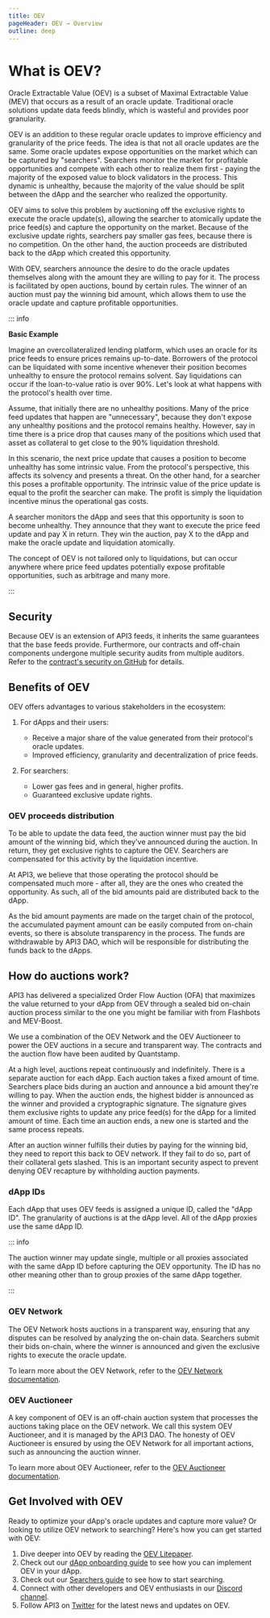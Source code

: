 ```yaml
---
title: OEV
pageHeader: OEV → Overview
outline: deep
---
```


<PageHeader/>

# What is OEV?

Oracle Extractable Value (OEV) is a subset of Maximal Extractable Value (MEV)
that occurs as a result of an oracle update. Traditional oracle solutions update
data feeds blindly, which is wasteful and provides poor granularity.

OEV is an addition to these regular oracle updates to improve efficiency and
granularity of the price feeds. The idea is that not all oracle updates are the
same. Some oracle updates expose opportunities on the market which can be
captured by "searchers". Searchers monitor the market for profitable
opportunities and compete with each other to realize them first - paying the
majority of the exposed value to block validators in the process. This dynamic
is unhealthy, because the majority of the value should be split between the dApp
and the searcher who realized the opportunity.

OEV aims to solve this problem by auctioning off the exclusive rights to execute
the oracle update(s), allowing the searcher to atomically update the price
feed(s) and capture the opportunity on the market. Because of the exclusive
update rights, searchers pay smaller gas fees, because there is no competition.
On the other hand, the auction proceeds are distributed back to the dApp which
created this opportunity.

With OEV, searchers announce the desire to do the oracle updates themselves
along with the amount they are willing to pay for it. The process is facilitated
by open auctions, bound by certain rules. The winner of an auction must pay the
winning bid amount, which allows them to use the oracle update and capture
profitable opportunities.

::: info

**Basic Example**

Imagine an overcollateralized lending platform, which uses an oracle for its
price feeds to ensure prices remains up-to-date. Borrowers of the protocol can
be liquidated with some incentive whenever their position becomes unhealthy to
ensure the protocol remains solvent. Say liquidations can occur if the
loan-to-value ratio is over 90%. Let's look at what happens with the protocol's
health over time.

Assume, that initially there are no unhealthy positions. Many of the price feed
updates that happen are "unnecessary", because they don't expose any unhealthy
positions and the protocol remains healthy. However, say in time there is a
price drop that causes many of the positions which used that asset as collateral
to get close to the 90% liquidation threshold.

In this scenario, the next price update that causes a position to become
unhealthy has some intrinsic value. From the protocol's perspective, this
affects its solvency and presents a threat. On the other hand, for a searcher
this poses a profitable opportunity. The intrinsic value of the price update is
equal to the profit the searcher can make. The profit is simply the liquidation
incentive minus the operational gas costs.

A searcher monitors the dApp and sees that this opportunity is soon to become
unhealthy. They announce that they want to execute the price feed update and pay
X in return. They win the auction, pay X to the dApp and make the oracle update
and liquidation atomically.

The concept of OEV is not tailored only to liquidations, but can occur anywhere
where price feed updates potentially expose profitable opportunities, such as
arbitrage and many more.

:::

## Security

Because OEV is an extension of API3 feeds, it inherits the same guarantees that
the base feeds provide. Furthermore, our contracts and off-chain components
undergone multiple security audits from multiple auditors. Refer to the
[contract's security on GitHub](https://github.com/api3dao/contracts/blob/main/README.md#security)
for details.

## Benefits of OEV

OEV offers advantages to various stakeholders in the ecosystem:

1. For dApps and their users:

   - Receive a major share of the value generated from their protocol's oracle
     updates.
   - Improved efficiency, granularity and decentralization of price feeds.

2. For searchers:

   - Lower gas fees and in general, higher profits.
   - Guaranteed exclusive update rights.

### OEV proceeds distribution

To be able to update the data feed, the auction winner must pay the bid amount
of the winning bid, which they've announced during the auction. In return, they
get exclusive rights to capture the OEV. Searchers are compensated for this
activity by the liquidation incentive.

At API3, we believe that those operating the protocol should be compensated much
more - after all, they are the ones who created the opportunity. As such, all of
the bid amounts paid are distributed back to the dApp.

As the bid amount payments are made on the target chain of the protocol, the
accumulated payment amount can be easily computed from on-chain events, so there
is absolute transparency in the process. The funds are withdrawable by API3 DAO,
which will be responsible for distributing the funds back to the dApps.

## How do auctions work?

API3 has delivered a specialized Order Flow Auction (OFA) that maximizes the
value returned to your dApp from OEV through a sealed bid on-chain auction
process similar to the one you might be familiar with from Flashbots and
MEV-Boost.

We use a combination of the OEV Network and the OEV Auctioneer to power the OEV
auctions in a secure and transparent way. The contracts and the auction flow
have been audited by Quantstamp.

At a high level, auctions repeat continuously and indefinitely. There is a
separate auction for each dApp. Each auction takes a fixed amount of time.
Searchers place bids during an auction and announce a bid amount they're willing
to pay. When the auction ends, the highest bidder is announced as the winner and
provided a cryptographic signature. The signature gives them exclusive rights to
update any price feed(s) for the dApp for a limited amount of time. Each time an
auction ends, a new one is started and the same process repeats.

After an auction winner fulfills their duties by paying for the winning bid,
they need to report this back to OEV network. If they fail to do so, part of
their collateral gets slashed. This is an important security aspect to prevent
denying OEV recapture by withholding auction payments.

### dApp IDs

Each dApp that uses OEV feeds is assigned a unique ID, called the "dApp ID". The
granularity of auctions is at the dApp level. All of the dApp proxies use the
same dApp ID.

::: info

The auction winner may update single, multiple or all proxies associated with
the same dApp ID before capturing the OEV opportunity. The ID has no other
meaning other than to group proxies of the same dApp together.

:::

### OEV Network

The OEV Network hosts auctions in a transparent way, ensuring that any disputes
can be resolved by analyzing the on-chain data. Searchers submit their bids
on-chain, where the winner is announced and given the exclusive rights to
execute the oracle update.

To learn more about the OEV Network, refer to the
[OEV Network documentation](/oev/overview/oev-network).

### OEV Auctioneer

A key component of OEV is an off-chain auction system that processes the
auctions taking place on the OEV network. We call this system OEV Auctioneer,
and it is managed by the API3 DAO. The honesty of OEV Auctioneer is ensured by
using the OEV Network for all important actions, such as announcing the auction
winner.

To learn more about OEV Auctioneer, refer to the
[OEV Auctioneer documentation](/oev/overview/oev-auctioneer).

## Get Involved with OEV

Ready to optimize your dApp's oracle updates and capture more value? Or looking
to utilize OEV network to searching? Here's how you can get started with OEV:

1. Dive deeper into OEV by reading the
   [OEV Litepaper](https://raw.githubusercontent.com/api3dao/oev-litepaper/main/oev-litepaper.pdf).
2. Check out our [dApp onboarding guide](/oev/dapps/) to see how you can
   implement OEV in your dApp.
3. Check out our [Searchers guide](/oev/searchers/) to see how to start
   searching.
4. Connect with other developers and OEV enthusiasts in our
   [Discord channel](https://discord.com/channels/758003776174030948/1062909222347603989).
5. Follow API3 on [Twitter](https://twitter.com/API3DAO) for the latest news and
   updates on OEV.
